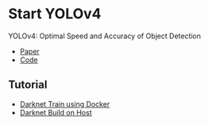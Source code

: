 # Start YOLOv4

YOLOv4: Optimal Speed and Accuracy of Object Detection

* [Paper](https://arxiv.org/abs/2004.10934)
* [Code](https://github.com/AlexeyAB/darknet)

## Tutorial

* [Darknet Train using Docker](docs/darknet_train_using_docker.md)
* [Darknet Build on Host](docs/darknet_build_on_host.md)
